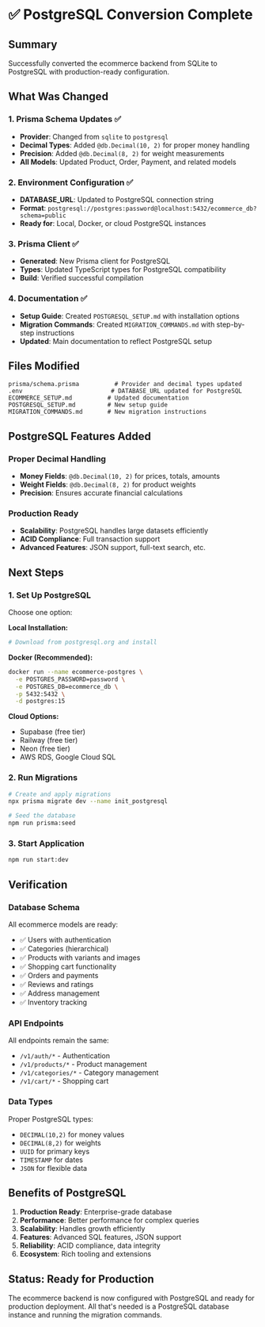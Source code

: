 # ✅ PostgreSQL Conversion Complete

## Summary

Successfully converted the ecommerce backend from SQLite to PostgreSQL with production-ready configuration.

## What Was Changed

### 1. Prisma Schema Updates ✅
- **Provider**: Changed from `sqlite` to `postgresql`
- **Decimal Types**: Added `@db.Decimal(10, 2)` for proper money handling
- **Precision**: Added `@db.Decimal(8, 2)` for weight measurements
- **All Models**: Updated Product, Order, Payment, and related models

### 2. Environment Configuration ✅
- **DATABASE_URL**: Updated to PostgreSQL connection string
- **Format**: `postgresql://postgres:password@localhost:5432/ecommerce_db?schema=public`
- **Ready for**: Local, Docker, or cloud PostgreSQL instances

### 3. Prisma Client ✅
- **Generated**: New Prisma client for PostgreSQL
- **Types**: Updated TypeScript types for PostgreSQL compatibility
- **Build**: Verified successful compilation

### 4. Documentation ✅
- **Setup Guide**: Created `POSTGRESQL_SETUP.md` with installation options
- **Migration Commands**: Created `MIGRATION_COMMANDS.md` with step-by-step instructions
- **Updated**: Main documentation to reflect PostgreSQL setup

## Files Modified

```
prisma/schema.prisma          # Provider and decimal types updated
.env                         # DATABASE_URL updated for PostgreSQL
ECOMMERCE_SETUP.md          # Updated documentation
POSTGRESQL_SETUP.md         # New setup guide
MIGRATION_COMMANDS.md       # New migration instructions
```

## PostgreSQL Features Added

### Proper Decimal Handling
- **Money Fields**: `@db.Decimal(10, 2)` for prices, totals, amounts
- **Weight Fields**: `@db.Decimal(8, 2)` for product weights
- **Precision**: Ensures accurate financial calculations

### Production Ready
- **Scalability**: PostgreSQL handles large datasets efficiently
- **ACID Compliance**: Full transaction support
- **Advanced Features**: JSON support, full-text search, etc.

## Next Steps

### 1. Set Up PostgreSQL
Choose one option:

**Local Installation:**
```bash
# Download from postgresql.org and install
```

**Docker (Recommended):**
```bash
docker run --name ecommerce-postgres \
  -e POSTGRES_PASSWORD=password \
  -e POSTGRES_DB=ecommerce_db \
  -p 5432:5432 \
  -d postgres:15
```

**Cloud Options:**
- Supabase (free tier)
- Railway (free tier)
- Neon (free tier)
- AWS RDS, Google Cloud SQL

### 2. Run Migrations
```bash
# Create and apply migrations
npx prisma migrate dev --name init_postgresql

# Seed the database
npm run prisma:seed
```

### 3. Start Application
```bash
npm run start:dev
```

## Verification

### Database Schema
All ecommerce models are ready:
- ✅ Users with authentication
- ✅ Categories (hierarchical)
- ✅ Products with variants and images
- ✅ Shopping cart functionality
- ✅ Orders and payments
- ✅ Reviews and ratings
- ✅ Address management
- ✅ Inventory tracking

### API Endpoints
All endpoints remain the same:
- `/v1/auth/*` - Authentication
- `/v1/products/*` - Product management
- `/v1/categories/*` - Category management
- `/v1/cart/*` - Shopping cart

### Data Types
Proper PostgreSQL types:
- `DECIMAL(10,2)` for money values
- `DECIMAL(8,2)` for weights
- `UUID` for primary keys
- `TIMESTAMP` for dates
- `JSON` for flexible data

## Benefits of PostgreSQL

1. **Production Ready**: Enterprise-grade database
2. **Performance**: Better performance for complex queries
3. **Scalability**: Handles growth efficiently
4. **Features**: Advanced SQL features, JSON support
5. **Reliability**: ACID compliance, data integrity
6. **Ecosystem**: Rich tooling and extensions

## Status: Ready for Production

The ecommerce backend is now configured with PostgreSQL and ready for production deployment. All that's needed is a PostgreSQL database instance and running the migration commands.

